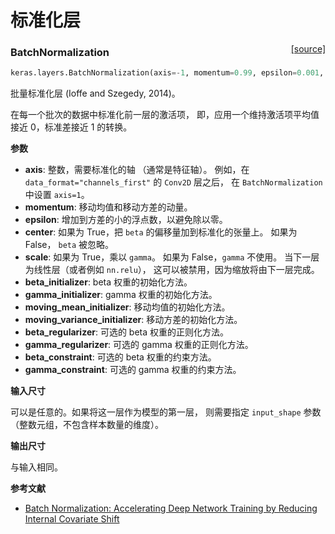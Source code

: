 # 标准化层

<span style="float:right;">[[source]](https://github.com/keras-team/keras/blob/master/keras/layers/normalization.py#L16)</span>

### BatchNormalization

```python
keras.layers.BatchNormalization(axis=-1, momentum=0.99, epsilon=0.001, center=True, scale=True, beta_initializer='zeros', gamma_initializer='ones', moving_mean_initializer='zeros', moving_variance_initializer='ones', beta_regularizer=None, gamma_regularizer=None, beta_constraint=None, gamma_constraint=None)
```

批量标准化层 (Ioffe and Szegedy, 2014)。

在每一个批次的数据中标准化前一层的激活项，
即，应用一个维持激活项平均值接近 0，标准差接近 1 的转换。

**参数**

- **axis**: 整数，需要标准化的轴
  （通常是特征轴）。
  例如，在 `data_format="channels_first"` 的 `Conv2D` 层之后，
  在 `BatchNormalization` 中设置 `axis=1`。
- **momentum**: 移动均值和移动方差的动量。
- **epsilon**: 增加到方差的小的浮点数，以避免除以零。
- **center**: 如果为 True，把 `beta` 的偏移量加到标准化的张量上。
  如果为 False， `beta` 被忽略。
- **scale**: 如果为 True，乘以 `gamma`。
  如果为 False，`gamma` 不使用。
  当下一层为线性层（或者例如 `nn.relu`），
  这可以被禁用，因为缩放将由下一层完成。
- **beta_initializer**: beta 权重的初始化方法。
- **gamma_initializer**: gamma 权重的初始化方法。
- **moving_mean_initializer**: 移动均值的初始化方法。
- **moving_variance_initializer**: 移动方差的初始化方法。
- **beta_regularizer**: 可选的 beta 权重的正则化方法。
- **gamma_regularizer**: 可选的 gamma 权重的正则化方法。
- **beta_constraint**: 可选的 beta 权重的约束方法。
- **gamma_constraint**: 可选的 gamma 权重的约束方法。

**输入尺寸**

可以是任意的。如果将这一层作为模型的第一层， 则需要指定 `input_shape` 参数 （整数元组，不包含样本数量的维度）。

**输出尺寸**

与输入相同。

**参考文献**

- [Batch Normalization: Accelerating Deep Network Training by Reducing Internal Covariate Shift](https://arxiv.org/abs/1502.03167)

